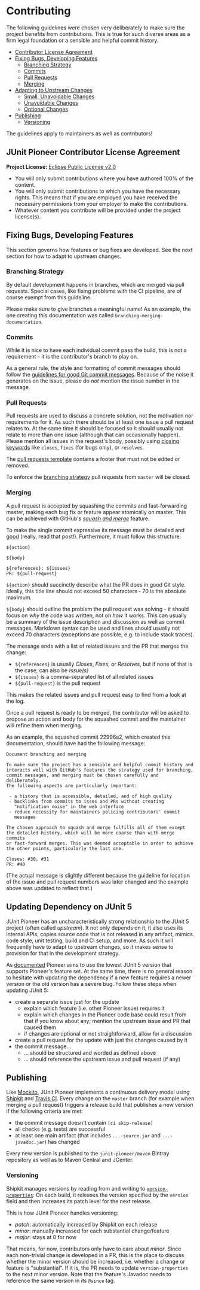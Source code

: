# Contributing

The following guidelines were chosen very deliberately to make sure the project benefits from contributions.
This is true for such diverse areas as a firm legal foundation or a sensible and helpful commit history.

* [Contributor License Agreement](#junit-pioneer-contributor-license-agreement)
* [Fixing Bugs, Developing Features](#fixing-bugs-developing-features)
	* [Branching Strategy](#branching-strategy)
	* [Commits](#commits)
	* [Pull Requests](#pull-requests)
	* [Merging](#merging)
* [Adapting to Upstream Changes](#adapting-to-upstream-changes)
	* [Small, Unavoidable Changes](#small-unavoidable-changes)
	* [Unavoidable Changes](#unavoidable-changes)
	* [Optional Changes](#optional-changes)
* [Publishing](#publishing)
	* [Versioning](#versioning)

The guidelines apply to maintainers as well as contributors!


## JUnit Pioneer Contributor License Agreement

**Project License:** [Eclipse Public License v2.0](LICENSE.md)

* You will only submit contributions where you have authored 100% of the content.
* You will only submit contributions to which you have the necessary rights.
  This means that if you are employed you have received the necessary permissions from your employer to make the contributions.
* Whatever content you contribute will be provided under the project license(s).


## Fixing Bugs, Developing Features

This section governs how features or bug fixes are developed.
See the next section for how to adapt to upstream changes.

### Branching Strategy

By default development happens in branches, which are merged via pull requests.
Special cases, like fixing problems with the CI pipeline, are of course exempt from this guideline.

Please make sure to give branches a meaningful name!
As an example, the one creating this documentation was called `branching-merging-documentation`.

### Commits

While it is nice to have each individual commit pass the build, this is not a requirement - it is the contributor's branch to play on.

As a general rule, the style and formatting of commit messages should follow the [guidelines for good Git commit messages](http://chris.beams.io/posts/git-commit/).
Because of the noise it generates on the issue, please do _not_ mention the issue number in the message.

### Pull Requests

Pull requests are used to discuss a concrete solution, not the motivation nor requirements for it.
As such there should be at least one issue a pull request relates to.
At the same time it should be focused so it should usually not relate to more than one issue (although that can occasionally happen).
Please mention all issues in the request's body, possibly using [closing keywords](https://help.github.com/articles/closing-issues-via-commit-messages/) like `closes`, `fixes` (for bugs only), or `resolves`.

The [pull requests template](.github/PULL_REQUEST_TEMPLATE.md) contains a footer that must not be edited or removed.

To enforce the [branching strategy](#branching-strategy) pull requests from `master` will be closed.

### Merging

A pull request is accepted by squashing the commits and fast-forwarding master, making each bug fix or feature appear atomically on master.
This can be achieved with GitHub's [_squash and merge_](https://help.github.com/articles/about-pull-request-merges/#squash-and-merge-your-pull-request-commits) feature.

To make the single commit expressive its message must be detailed and [good]((http://chris.beams.io/posts/git-commit/)) (really, read that post!).
Furthermore, it must follow this structure:

```
${action}

${body}

${references}: ${issues}
PR: ${pull-request}
```

`${action}` should succinctly describe what the PR does in good Git style.
Ideally, this title line should not exceed 50 characters - 70 is the absolute maximum.

`${body}` should outline the problem the pull request was solving - it should focus on _why_ the code was written, not on _how_ it works.
This can usually be a summary of the issue description and discussion as well as commit messages.
Markdown syntax can be used and lines should usually not exceed 70 characters (exceptions are possible, e.g. to include stack traces).

The message ends with a list of related issues and the PR that merges the change:

* `${references}` is usually _Closes_, _Fixes_, or _Resolves_, but if none of that is the case, can also be _Issue(s)_
* `${issues}` is a comma-separated list of all related issues
* `${pull-request}` is the pull request

This makes the related issues and pull request easy to find from a look at the log.

Once a pull request is ready to be merged, the contributor will be asked to propose an action and body for the squashed commit and the maintainer will refine them when merging.

As an example, the squashed commit 22996a2, which created this documentation, should have had the following message:

```
Document branching and merging

To make sure the project has a sensible and helpful commit history and
interacts well with GitHub's features the strategy used for branching,
commit messages, and merging must be chosen carefully and deliberately.
The following aspects are particularly important:

 - a history that is accessible, detailed, and of high quality
 - backlinks from commits to isses and PRs without creating
   "notification noise" in the web interface
 - reduce necessity for maintainers policing contributors' commit
   messages

The chosen approach to squash and merge fulfills all of them except
the detailed history, which will be more coarse than with merge commits
or fast-forward merges. This was deemed acceptable in order to achieve
the other points, particularly the last one.

Closes: #30, #31
PR: #40
```

(The actual message is slightly different because the guideline for location of the issue and pull request numbers was later changed and the example above was updated to reflect that.)

## Updating Dependency on JUnit 5

JUnit Pioneer has an uncharacteristically strong relationship to the JUnit 5 project (often called _upstream_).
It not only depends on it, it also uses its internal APIs, copies source code that is not released in any artifact, mimics code style, unit testing, build and CI setup, and more.
As such it will frequently have to adapt to upstream changes, so it makes sense to provision for that in the development strategy.

As [documented](README.md#dependencies) Pioneer aims to use the lowest JUnit 5 version that supports Pioneer's feature set.
At the same time, there is no general reason to hesitate with updating the dependency if a new feature requires a newer version or the old version has a severe bug.
Follow these steps when updating JUnit 5:

* create a separate issue just for the update
	* explain which feature (i.e. other Pioneer issue) requires it
	* explain which changes in the Pioneer code base could result from that if you know about any; mention the upstream issue and PR that caused them
	* if changes are optional or not straightforward, allow for a discussion
* create a pull request for the update with just the changes caused by it
* the commit message...
	* ... should be structured and worded as defined above
	* ... should reference the upstream issue and pull request (if any)


## Publishing

Like [Mockito](http://mockito.org/), JUnit Pioneer implements a continuous delivery model using [Shipkit](http://shipkit.org/) and [Travis CI](https://travis-ci.org/).
Every change on the `master` branch (for example when merging a pull request) triggers a release build that publishes a new version if the following criteria are met:

- the commit message doesn't contain `[ci skip-release]`
- all checks (e.g. tests) are successful
- at least one main artifact (that includes `...-source.jar` and `...-javadoc.jar`) has changed

Every new version is published to the `junit-pioneer/maven` Bintray repository as well as to Maven Central and JCenter.

### Versioning

Shipkit manages versions by reading from and writing to [`version-properties`](version.properties):
On each build, it releases the version specified by the `version` field and then increases its patch level for the next release.

This is how JUnit Pioneer handles versioning:

* _patch_: automatically increased by Shipkit on each release
* _minor_: manually increased for each substantial change/feature
* _major_: stays at 0 for now

That means, for now, contributors only have to care about _minor_.
Since each non-trivial change is developed in a PR, this is the place to discuss whether the minor version should be increased, i.e. whether a change or feature is "substantial".
If it is, the PR needs to update `version-properties` to the next minor version.
Note that the feature's Javadoc needs to reference the same version in its `@since` tag.